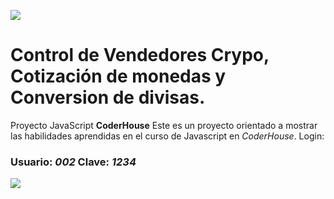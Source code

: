 ![](https://www.malwarebytes.com/blog/images/uploads/2017/11/shutterstock_687394909.jpg)
# Control de Vendedores Crypo, Cotización de monedas y Conversion de divisas.

Proyecto JavaScript **CoderHouse**
Este es un proyecto orientado a mostrar las habilidades aprendidas en el curso de Javascript en *CoderHouse*.
Login: 
### Usuario: *002* Clave: *1234*

![](https://github.com/RonnieAlvarez/CtrlVendedores/blob/main/imgs/favicon.ico)
